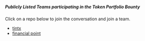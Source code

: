 ##### Publicly Listed Teams participating in the Token Portfolio Bounty
Click on a repo below to join the conversation and join a team. 

- [tintx](https://github.com/kncogic/tintx)
- [financial point](https://github.com/paradigma-cl/financialpoint)
